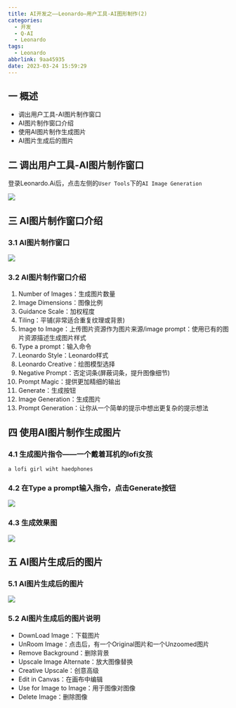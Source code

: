 ```yaml
---
title: AI开发之——Leonardo—用户工具-AI图形制作(2)
categories:
  - 开发
  - Q-AI
  - Leonardo
tags:
  - Leonardo
abbrlink: 9aa45935
date: 2023-03-24 15:59:29
---
```

## 一 概述

* 调出用户工具-AI图片制作窗口
* AI图片制作窗口介绍
* 使用AI图片制作生成图片
* AI图片生成后的图片

<!--more-->

## 二 调出用户工具-AI图片制作窗口

登录Leonardo.Ai后，点击左侧的`User Tools`下的`AI Image Generation`

![][1]

## 三 AI图片制作窗口介绍

### 3.1 AI图片制作窗口

![][2]

### 3.2 AI图片制作窗口介绍

1. Number of Images：生成图片数量
2. Image Dimensions：图像比例
3. Guidance Scale：加权程度
4. Tiling：平铺(非常适合重复纹理或背景)
5. Image to Image：上传图片资源作为图片来源/image prompt：使用已有的图片资源描述生成图片样式
6. Type a prompt：输入命令
7. Leonardo Style：Leonardo样式
8. Leonardo Creative：绘图模型选择
9. Negative Prompt：否定词条(屏蔽词条，提升图像细节)
10. Prompt Magic：提供更加精细的输出
11. Generate：生成按钮
12. Image Generation：生成图片
13. Prompt Generation：让你从一个简单的提示中想出更复杂的提示想法

## 四 使用AI图片制作生成图片

### 4.1 生成图片指令——一个戴着耳机的lofi女孩

```
a lofi girl wiht haedphones
```

### 4.2 在Type a prompt输入指令，点击Generate按钮

![][3]

### 4.3 生成效果图
![][4]

## 五 AI图片生成后的图片

### 5.1 AI图片生成后的图片

![][5]

### 5.2 AI图片生成后的图片说明

* DownLoad Image：下载图片
* UnRoom Image：点击后，有一个Original图片和一个Unzoomed图片
* Remove Background：删除背景
* Upscale Image Alternate：放大图像替换
* Creative Upscale：创意高级
* Edit in Canvas：在画布中编辑
* Use for Image to Image：用于图像对图像
* Delete Image：删除图像



[1]:https://jsd.onmicrosoft.cn/gh/PGzxc/CDN/blog-ai/ai-leonardo-aiimage-left-menu.png
[2]:https://jsd.onmicrosoft.cn/gh/PGzxc/CDN/blog-ai/ai-leonardo-aiimage-tools-intro.png
[3]:https://jsd.onmicrosoft.cn/gh/PGzxc/CDN/blog-ai/ai-leonardo-aiimage-tools-generate.png
[4]:https://jsd.onmicrosoft.cn/gh/PGzxc/CDN/blog-ai/ai-leonardo-aiimage-tools-generate-imgs.png
[5]:https://jsd.onmicrosoft.cn/gh/PGzxc/CDN/blog-ai/ai-leonardo-aiimage-img-tool-explain.png